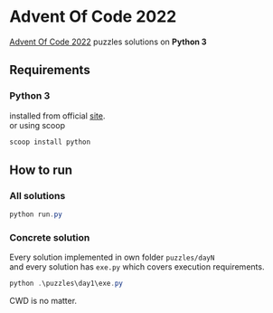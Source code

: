 # Advent Of Code 2022

[Advent Of Code 2022](https://adventofcode.com/2022) puzzles solutions on **Python 3**

## Requirements

### Python 3

installed from official [site](https://www.python.org/downloads/).  
or using scoop

```powershell
scoop install python
```

## How to run

### All solutions

```powershell
python run.py
```

### Concrete solution

Every solution implemented in own folder `puzzles/dayN`  
and every solution has `exe.py` which covers execution requirements.

```powershell
python .\puzzles\day1\exe.py
```

CWD is no matter.
